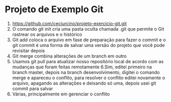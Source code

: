 # Projeto de Exemplo Git 

1. https://github.com/ceciurcino/projeto-exercicio-git.git
2. O comando git init cria uma pasta oculta chamada .git que permite o Git rastrear os arquivos e o histórico
3. Git add coloca o arquivo em fase de preparação para fazer o commit e o git commit é uma forma de  salvar uma versão do projeto que você pode revisitar depois
4. Git merge combina alterações de um branch em outro
5. Usamos git pull para atualizar nosso repositório local de acordo com as mudanças que foram feitas remotamente
6.Sim, editei primeiro na branch master, depois na branch desenvolvimento, digitei o comando merge e apareceu o conflito, para resolver o conflito editei novamente o arquivo, apagando as alterações e deixando só uma, depois usei  git commit para salvar
7. Várias, principalmente em gerenciar o conflito

